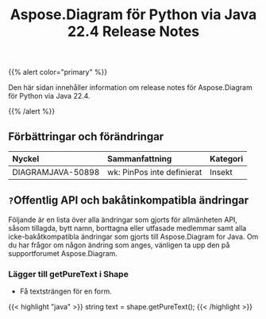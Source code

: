 ﻿---
title: Aspose.Diagram för Python via Java 22.4 Release Notes
type: docs
weight: 24
url: /sv/java/aspose-diagram-for-python-via-java-22-4-release-notes/
---
{{% alert color="primary" %}}

Den här sidan innehåller information om release notes för Aspose.Diagram för Python via Java 22.4.

{{% /alert %}}
## **Förbättringar och förändringar**  ##

|**Nyckel**|**Sammanfattning**|**Kategori**|
|:- |:- |:- |
|DIAGRAMJAVA-50898|wk: PinPos inte definierat|Insekt|

## `?`**Offentlig API och bakåtinkompatibla ändringar**
Följande är en lista över alla ändringar som gjorts för allmänheten API, såsom tillagda, bytt namn, borttagna eller utfasade medlemmar samt alla icke-bakåtkompatibla ändringar som gjorts till Aspose.Diagram for Java. Om du har frågor om någon ändring som anges, vänligen ta upp den på supportforumet Aspose.Diagram.

### **Lägger till getPureText i Shape**
- Få textsträngen för en form.

{{< highlight "java" >}}
string text = shape.getPureText();
{{< /highlight >}}
